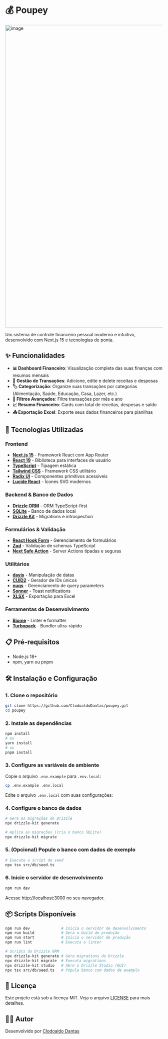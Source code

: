 # 💰 Poupey

<img width="1865" height="963" alt="image" src="https://github.com/user-attachments/assets/04eb73b4-3898-4567-aac8-2790ee895767" />

Um sistema de controle financeiro pessoal moderno e intuitivo, desenvolvido com Next.js 15 e tecnologias de ponta.

## ✨ Funcionalidades

- **📊 Dashboard Financeiro**: Visualização completa das suas finanças com resumos mensais
- **💸 Gestão de Transações**: Adicione, edite e delete receitas e despesas
- **🏷️ Categorização**: Organize suas transações por categorias (Alimentação, Saúde, Educação, Casa, Lazer, etc.)
- **📅 Filtros Avançados**: Filtre transações por mês e ano
- **📈 Resumo Financeiro**: Cards com total de receitas, despesas e saldo
- **📤 Exportação Excel**: Exporte seus dados financeiros para planilhas

## 🚀 Tecnologias Utilizadas

### Frontend
- **[Next.js 15](https://nextjs.org/)** - Framework React com App Router
- **[React 19](https://react.dev/)** - Biblioteca para interfaces de usuário
- **[TypeScript](https://www.typescriptlang.org/)** - Tipagem estática
- **[Tailwind CSS](https://tailwindcss.com/)** - Framework CSS utilitário
- **[Radix UI](https://www.radix-ui.com/)** - Componentes primitivos acessíveis
- **[Lucide React](https://lucide.dev/)** - Ícones SVG modernos

### Backend & Banco de Dados
- **[Drizzle ORM](https://orm.drizzle.team/)** - ORM TypeScript-first
- **[SQLite](https://www.sqlite.org/)** - Banco de dados local
- **[Drizzle Kit](https://orm.drizzle.team/kit-docs/overview)** - Migrations e introspection

### Formulários & Validação
- **[React Hook Form](https://react-hook-form.com/)** - Gerenciamento de formulários
- **[Zod](https://zod.dev/)** - Validação de schemas TypeScript
- **[Next Safe Action](https://next-safe-action.dev/)** - Server Actions tipadas e seguras

### Utilitários
- **[dayjs](https://day.js.org/)** - Manipulação de datas
- **[CUID2](https://github.com/paralleldrive/cuid2)** - Gerador de IDs únicos
- **[nuqs](https://nuqs.47ng.com/)** - Gerenciamento de query parameters
- **[Sonner](https://sonner.emilkowal.ski/)** - Toast notifications
- **[XLSX](https://sheetjs.com/)** - Exportação para Excel

### Ferramentas de Desenvolvimento
- **[Biome](https://biomejs.dev/)** - Linter e formatter
- **[Turbopack](https://turbo.build/pack)** - Bundler ultra-rápido

## 📋 Pré-requisitos

- Node.js 18+ 
- npm, yarn ou pnpm

## 🛠️ Instalação e Configuração

### 1. Clone o repositório
```bash
git clone https://github.com/ClodoaldoDantas/poupey.git
cd poupey
```

### 2. Instale as dependências
```bash
npm install
# ou
yarn install
# ou
pnpm install
```

### 3. Configure as variáveis de ambiente
Copie o arquivo `.env.example` para `.env.local`:

```bash
cp .env.example .env.local
```

Edite o arquivo `.env.local` com suas configurações:

### 4. Configure o banco de dados
```bash
# Gera as migrações do Drizzle
npx drizzle-kit generate

# Aplica as migrações (cria o banco SQLite)
npx drizzle-kit migrate
```

### 5. (Opcional) Popule o banco com dados de exemplo
```bash
# Execute o script de seed
npx tsx src/db/seed.ts
```

### 6. Inicie o servidor de desenvolvimento
```bash
npm run dev
```

Acesse [http://localhost:3000](http://localhost:3000) no seu navegador.

## 📦 Scripts Disponíveis

```bash
npm run dev              # Inicia o servidor de desenvolvimento
npm run build            # Gera o build de produção
npm run start            # Inicia o servidor de produção
npm run lint             # Executa o linter

# Scripts do Drizzle ORM
npx drizzle-kit generate # Gera migrations do Drizzle
npx drizzle-kit migrate  # Executa migrations
npx drizzle-kit studio   # Abre o Drizzle Studio (GUI)
npx tsx src/db/seed.ts   # Popula banco com dados de exemplo
```

## 📝 Licença

Este projeto está sob a licença MIT. Veja o arquivo [LICENSE](LICENSE) para mais detalhes.

## 👨‍💻 Autor

Desenvolvido por [Clodoaldo Dantas](https://github.com/ClodoaldoDantas)
